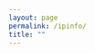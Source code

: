 ```yaml
---
layout: page
permalink: /ipinfo/
title: ""
---
```

<div id="ip-details" class="small-text">  
  <!-- IP details go here -->  
</div>  
  
<script>  
  // Constants  
  const PRIMARY_API = 'https://ipapi.co/json/';  
  const FALLBACK_API = 'http://ip-api.com/json/?fields=continent,country,regionName,city,timezone,isp,org';  
  
  /**  
  * Fetches JSON data from the provided API URL.  
  * @param {string} url - API URL  
  * @returns {Promise<Object>} JSON data  
  */  
  async function fetchJson(url) {  
   try {  
    const response = await fetch(url);  
    return await response.ok ? response.json() : null;  
   } catch (error) {  
    console.error('Request failed:', error);  
    return null;  
   }  
  }  
  
  /**  
  * Retrieves IP details with fallback.  
  * @returns {Promise<Object>} IP details  
  */  
  async function getIpDetails() {  
   let ipData = await fetchJson(PRIMARY_API);  
   if (!ipData) {  
    ipData = await fetchJson(FALLBACK_API);  
   }  
   return ipData;  
  }  
  
  /**  
  * Creates HTML for IP details.  
  * @param {Object} ipData - IP details  
  * @returns {string} HTML string  
  */  
  function createIpDetailsHtml(ipData) {  
   if (!ipData) return '<p>Request failed</p>';  
  
   return `  
    <p><strong>ISP:</strong> ${ipData.org || ipData.isp || '-'}</p>  
    <p><strong>IP Address:</strong> ${ipData.query || ipData.ip || '-'}</p>  
    <p><strong>Country:</strong> ${ipData.country_name || ipData.country || '-'}</p>  
    <p><strong>Timezone:</strong> ${ipData.timezone || '-'}</p>  
    <p><strong>Region:</strong> ${ipData.regionName || ipData.region || '-'}</p>  
    <p><strong>City:</strong> ${ipData.city || '-'}</p>  
    <p><strong>Browser:</strong> ${navigator.userAgent}</p>  
   `;  
  }  
  
  // Initialize on window load  
  window.addEventListener('load', async () => {  
   const ipDetailsContainer = document.getElementById('ip-details');  
   const ipData = await getIpDetails();  
   ipDetailsContainer.innerHTML = ipData ? createIpDetailsHtml(ipData) : '<p>Request failed</p>';  
  });  
</script>
